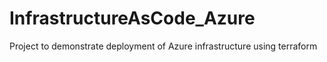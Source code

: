 # InfrastructureAsCode_Azure
Project to demonstrate deployment of Azure infrastructure using terraform
